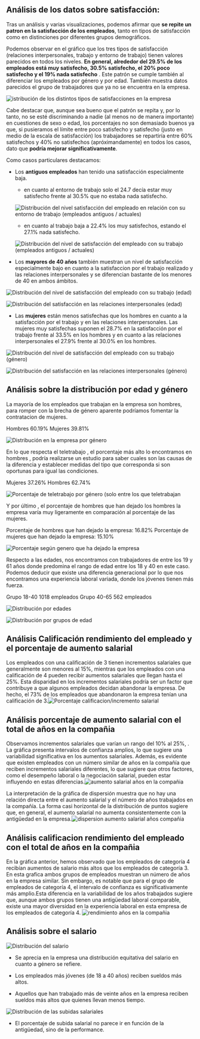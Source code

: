 ## Análisis de los datos sobre satisfacción:

Tras un análisis y varias visualizaciones, podemos afirmar que **se repite un patron en la satisfacción de los empleados**, tanto en tipos de satisfacción como en distinciones por diferentes grupos demográficos.

Podemos observar en el gráfico que los tres tipos de satisfacción (relaciones interpersonales, trabajo y entorno de trabajo) tienen valores parecidos en todos los niveles. **En general, alrededor del  29.5% de los empleados está muy satisfecho, 30.5% satisfecho, el 20% poco satisfecho y el 19% nada satisfecho** . Este patrón se cumple también al diferenciar los empleados por género y por edad. También muestra datos parecidos el grupo de trabajadores que ya no se encuentra en la empresa.

![istribución de los distintos tipos de satisfacciones en la empresa](../imagenes/satisfaccion1.png)

Cabe destacar que, aunque sea bueno que el patrón se repita y, por lo tanto, no se esté discriminando a nadie (al menos no de manera importante) en cuestiones de sexo o edad, los porcentajes no son demasiado buenos ya que, si pusieramos el límite entre poco satisfecho y satisfecho (justo en medio de la escala de satisfacción) los trabajadores se repartiría entre 60% satisfechos y 40% no satisfechos (apróximandamente) en todos los casos, dato que **podría mejorar significativamente**.


Como casos particulares destacamos: 

- Los **antiguos empleados** han tenido una satisfacción especialmente baja.
    - en cuanto al entorno de trabajo solo el 24.7 decía estar muy satisfecho frente al 30.5% que no estaba nada satisfecho.

    ![Distribución del nivel satisfacción del empleado en relación con su entorno de trabajo (empleados antiguos / actuales)](../imagenes/satisfaccion2.png)

    - en cuanto al trabajo baja a 22.4% los muy satisfechos, estando el 27.1% nada satisfecho.

    ![Distribución del nivel de satisfacción del empleado con su trabajo (empleados antiguos / actuales)](../imagenes/satisfaccion3.png)

- Los **mayores de 40 años** también muestran un nivel de satisfacción especialmente bajo en cuanto a la satisfaccion por el trabajo realizado y las relaciones interpersonales y se diferencian bastante de los menores de 40 en ambos ámbitos.

![Distribución del nivel de satisfacción del empleado con su trabajo (edad)](../imagenes/satisfaccion5.png)

![Distribución del satisfacción en las relaciones interpersonales (edad)](../imagenes/satisfaccion4.png)

- Las **mujeres** están menos satisfechas que los hombres en cuanto a la satisfacción por el trabajo y en las relaciones interpersonales. Las mujeres muy satisfechas suponen el 28.7% en la satisfacción por el trabajo frente al 33.5% en los hombres y en cuanto a las relaciones interpersonales el 27.9% frente al 30.0% en los hombres.

![Distribución del nivel de satisfacción del empleado con su trabajo (género)](../imagenes/satisfaccion6.png)

![Distribución del satisfacción en las relaciones interpersonales (género)](../imagenes/satisfaccion7.png)


## Análisis sobre la distribución por edad y género 

La mayoría de los empleados que trabajan en la empresa son hombres, para romper con la brecha de género aparente podríamos fomentar la contratacion de mujeres. 

Hombres    60.19%
Mujeres    39.81%

![Distribución en la empresa por género](../imagenes/distribucion_genero.png)


En lo que respecta el teletrabajo , el porcentaje más alto lo encontramos en hombres , podría realizarse un estudio para saber cuales son las causas de la diferencia y establecer medidas del tipo que corresponda si son oportunas para igual las condiciones. 

Mujeres    37.26%
Hombres    62.74%

![Porcentaje de teletrabajo por género (solo entre los que teletrabajan](../imagenes/genero_remote.png)


Y por último , el porcentaje de hombres que han dejado los hombres la empresa varía muy ligeramente en comparación al porcentaje de las mujeres. 

Porcentaje de hombres que han dejado la empresa: 16.82%
Porcentaje de mujeres que han dejado la empresa: 15.10%

![Porcentaje según genero que ha dejado la empresa](../imagenes/genero_attrition.png)


Respecto a las edades, nos encontramos con trabajadores de entre los 19 y 61 años donde predomina el rango de edad entre los 18 y 40 en este caso. 
Podemos deducir que existe una diferencia generacional por lo que nos encontramos una experiencia laboral variada, donde los jóvenes tienen más fuerza.

Grupo 18-40    1018 empleados
Grupo 40-65     562 empleados 

![Distribución por edades](../imagenes/edad_distribucion.png)

![Distribución por grupos de edad](../imagenes/edad_grupo.png)


## Análisis Calificación rendimiento del empleado y el porcentaje de aumento salarial
Los empleados con una calificación de 3 tienen incrementos salariales que generalmente son menores al 15%, mientras que los empleados con una calificación de 4 pueden recibir aumentos salariales que llegan hasta el 25%. Esta disparidad en los incrementos salariales podría ser un factor que contribuye a que algunos empleados decidan abandonar la empresa. De hecho, el 73% de los empleados que abandonaron la empresa tenían una calificación de 3.![Porcentaje calificacion/incremento salarial](../imagenes/percentsalary.png)

## Análisis  porcentaje de aumento salarial con el total de años en la compañia
Observamos incrementos salariales que varían  un rango del 10% al 25%, . La gráfica presenta intervalos de confianza amplios, lo que sugiere una variabilidad significativa en los aumentos salariales. Además, es evidente que existen empleados con un número similar de años en la compañía que reciben incrementos salariales diferentes, lo que sugiere que otros factores, como el desempeño laboral o la negociación salarial, pueden estar influyendo en estas diferencias.![aumento salarial años en la compañia](../imagenes/percents_years.png)


 La interpretación de la gráfica de dispersión muestra que no hay una relación directa entre el aumento salarial y el número de años trabajados en la compañía. La forma casi horizontal de la distribución de puntos sugiere que, en general, el aumento salarial no aumenta consistentemente con la antigüedad en la empresa.![dispersion aumento salarial años compañia](../imagenes/splratingtotalyears.png)

## Análisis  calificacion rendimiento del empleado con el total de años en la compañia
En la gráfica anterior, hemos observado que los empleados de categoría 4 recibían aumentos de salario más altos que los empleados de categoría 3. En esta grafica ambos grupos de empleados muestran un número de años en la empresa similar. Sin embargo, es notable que para el grupo de empleados de categoría 4, el intervalo de confianza es significativamente más amplio.Esta diferencia en la variabilidad de los años trabajados sugiere que, aunque ambos grupos tienen una antigüedad laboral comparable, existe una mayor diversidad en la experiencia laboral en esta empresa de los empleados de categoría 4. ![rendimiento años en la compañia](../imagenes/ratingyears.png)

## Análisis sobre el salario

![Distribución del salario](../imagenes/salario.png)

- Se aprecia en la empresa una distribución equitativa del salario en cuanto a género se refiere.

- Los empleados más jóvenes (de 18 a 40 años) reciben sueldos más altos.

- Aquellos que han trabajado más de veinte años en la empresa reciben sueldos más altos que quienes llevan menos tiempo.

![Distribución de las subidas salariales](../imagenes/subida_salarial.png)

- El porcentaje de subida salarial no parece ir en función de la antigüedad, sino de la performance.
